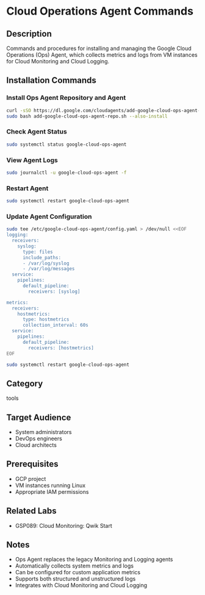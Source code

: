 # Cloud Operations Agent Commands

## Description
Commands and procedures for installing and managing the Google Cloud Operations (Ops) Agent, which collects metrics and logs from VM instances for Cloud Monitoring and Cloud Logging.

## Installation Commands

### Install Ops Agent Repository and Agent
```bash
curl -sSO https://dl.google.com/cloudagents/add-google-cloud-ops-agent-repo.sh
sudo bash add-google-cloud-ops-agent-repo.sh --also-install
```

### Check Agent Status
```bash
sudo systemctl status google-cloud-ops-agent
```

### View Agent Logs
```bash
sudo journalctl -u google-cloud-ops-agent -f
```

### Restart Agent
```bash
sudo systemctl restart google-cloud-ops-agent
```

### Update Agent Configuration
```bash
sudo tee /etc/google-cloud-ops-agent/config.yaml > /dev/null <<EOF
logging:
  receivers:
    syslog:
      type: files
      include_paths:
      - /var/log/syslog
      - /var/log/messages
  service:
    pipelines:
      default_pipeline:
        receivers: [syslog]

metrics:
  receivers:
    hostmetrics:
      type: hostmetrics
      collection_interval: 60s
  service:
    pipelines:
      default_pipeline:
        receivers: [hostmetrics]
EOF

sudo systemctl restart google-cloud-ops-agent
```

## Category
tools

## Target Audience
- System administrators
- DevOps engineers
- Cloud architects

## Prerequisites
- GCP project
- VM instances running Linux
- Appropriate IAM permissions

## Related Labs
- GSP089: Cloud Monitoring: Qwik Start

## Notes
- Ops Agent replaces the legacy Monitoring and Logging agents
- Automatically collects system metrics and logs
- Can be configured for custom application metrics
- Supports both structured and unstructured logs
- Integrates with Cloud Monitoring and Cloud Logging
